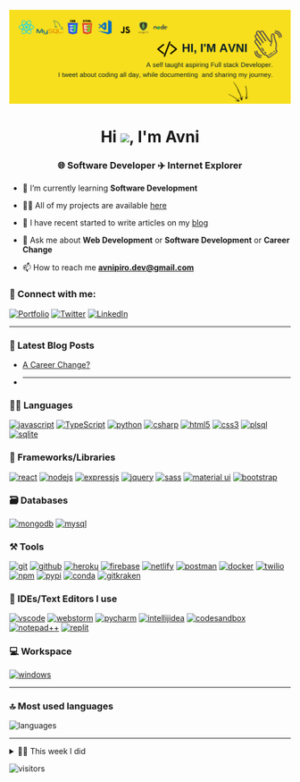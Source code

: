 <!-- @format -->

[![avnipiro.dev](/avnipiro-header.png)](http://www.avnipiro.dev)


<h1 align="center">Hi <img src="https://raw.githubusercontent.com/MartinHeinz/MartinHeinz/master/wave.gif" width="30px">, I'm Avni</h1>
<h3 align="center">🌐 Software Developer  ✈️ Internet Explorer</h3>

- 🌱 I’m currently learning **Software Development**

- 👨‍💻 All of my projects are available [here](https://github.com/PiroAvni)

- 📝 I have recent started to write articles on my [blog](https://avnipiro.hashnode.dev/)

- 💬 Ask me about **Web Development** or **Software Development** or **Career Change**

- 📫 How to reach me **avnipiro.dev@gmail.com**

### 🤝 Connect with me:

[![Portfolio](https://img.shields.io/badge/Portfolio-000000?style=for-the-badge&logo=Portfolio&logoColor=white)](http://www.avnipiro.dev)
[![Twitter](https://img.shields.io/badge/Twitter-1DA1F2?style=for-the-badge&logo=twitter&logoColor=white)](https://twitter.com/PiroAvni)
[![LinkedIn](https://img.shields.io/badge/LinkedIn-0077B5?style=for-the-badge&logo=linkedin&logoColor=white)](https://www.linkedin.com/in/avnipiro/)

---

### 📜 Latest Blog Posts

<!-- BLOG-POST-LIST:START -->

- [A Career Change? ](https://twitter.com/PiroAvni)
- <!-- BLOG-POST-LIST:END -->

  ***

### 🧑‍💻 Languages

[![javascript](https://img.shields.io/badge/JavaScript-323330?style=for-the-badge&logo=javascript&logoColor=F7DF1E)](http://www.avnipiro.dev)
[![TypeScript](https://img.shields.io/badge/TypeScript-007ACC?style=for-the-badge&logo=typescript&logoColor=white)](http://www.avnipiro.dev)
[![python](https://img.shields.io/badge/Python-FFD43B?style=for-the-badge&logo=python&logoColor=darkgreen)](http://www.avnipiro.dev)
[![csharp](https://img.shields.io/badge/Java-ED8B00?style=for-the-badge&logo=java&logoColor=white)](http://www.avnipiro.dev)
[![html5](https://img.shields.io/badge/HTML5-E34F26?style=for-the-badge&logo=html5&logoColor=white)](http://www.avnipiro.dev)
[![css3](https://img.shields.io/badge/CSS3-1572B6?style=for-the-badge&logo=css3&logoColor=white)](http://www.avnipiro.dev)
[![plsql](https://img.shields.io/badge/PLSQL-F80000?style=for-the-badge&logo=oracle&logoColor=black)](http://www.avnipiro.dev)
[![sqlite](https://img.shields.io/badge/SQLite-07405E?style=for-the-badge&logo=sqlite&logoColor=white)](http://www.avnipiro.dev)

### 🧩 Frameworks/Libraries

[![react](https://img.shields.io/badge/React-20232A?style=for-the-badge&logo=react&logoColor=61DAFB)](http://www.avnipiro.dev)
[![nodejs](https://img.shields.io/badge/Node.js-339933?style=for-the-badge&logo=nodedotjs&logoColor=white)](http://www.avnipiro.dev)
[![expressjs](https://img.shields.io/badge/Express.js-000000?style=for-the-badge&logo=express&logoColor=white)](http://www.avnipiro.dev)
[![jquery](https://img.shields.io/badge/jQuery-0769AD?style=for-the-badge&logo=jquery&logoColor=white)](http://www.avnipiro.dev)
[![sass](https://img.shields.io/badge/Sass-CC6699?style=for-the-badge&logo=sass&logoColor=white)](http://www.avnipiro.dev)
[![material ui](https://img.shields.io/badge/Material%20UI-007FFF?style=for-the-badge&logo=mui&logoColor=white)](http://www.avnipiro.dev)
[![bootstrap](https://img.shields.io/badge/Bootstrap-563D7C?style=for-the-badge&logo=bootstrap&logoColor=white)](http://www.avnipiro.dev)

### 🗃️ Databases

[![mongodb](https://img.shields.io/badge/MongoDB-4EA94B?style=for-the-badge&logo=mongodb&logoColor=white)](http://www.avnipiro.dev)
[![mysql](https://img.shields.io/badge/MySQL-005C84?style=for-the-badge&logo=mysql&logoColor=white)](http://www.avnipiro.dev)

### ⚒️ Tools

[![git](https://img.shields.io/badge/GIT-E44C30?style=for-the-badge&logo=git&logoColor=white)](http://www.avnipiro.dev)
[![github](https://img.shields.io/badge/GitHub-100000?style=for-the-badge&logo=github&logoColor=white)](http://www.avnipiro.dev)
[![heroku](https://img.shields.io/badge/Heroku-430098?style=for-the-badge&logo=heroku&logoColor=white)](http://www.avnipiro.dev)
[![firebase](https://img.shields.io/badge/firebase-ffca28?style=for-the-badge&logo=firebase&logoColor=black)](http://www.avnipiro.dev)
[![netlify](https://img.shields.io/badge/Netlify-00C7B7?style=for-the-badge&logo=netlify&logoColor=white)](http://www.avnipiro.dev)
[![postman](https://img.shields.io/badge/Postman-FF6C37?style=for-the-badge&logo=Postman&logoColor=white)](http://www.avnipiro.dev)
[![docker](https://img.shields.io/badge/Docker-2CA5E0?style=for-the-badge&logo=docker&logoColor=white)](http://www.avnipiro.dev)
[![twilio](https://img.shields.io/badge/Twilio-F22F46?style=for-the-badge&logo=Twilio&logoColor=white)](http://www.avnipiro.dev)
[![npm](https://img.shields.io/badge/npm-CB3837?style=for-the-badge&logo=npm&logoColor=white)](http://www.avnipiro.dev)
[![pypi](https://img.shields.io/badge/pypi-3775A9?style=for-the-badge&logo=pypi&logoColor=white)](http://www.avnipiro.dev)
[![conda](https://img.shields.io/badge/conda-342B029.svg?&style=for-the-badge&logo=anaconda&logoColor=white)](http://www.avnipiro.dev)
[![gitkraken](https://img.shields.io/badge/GitKraken-179287?style=for-the-badge&logo=GitKraken&logoColor=white)](http://www.avnipiro.dev)

### 🧠 IDEs/Text Editors I use

[![vscode](https://img.shields.io/badge/Visual_Studio_Code-0078D4?style=for-the-badge&logo=visual%20studio%20code&logoColor=white)](http://www.avnipiro.dev)
[![webstorm](https://img.shields.io/badge/WebStorm-000000?style=for-the-badge&logo=WebStorm&logoColor=white)](http://www.avnipiro.dev)
[![pycharm](https://img.shields.io/badge/PyCharm-000000.svg?&style=for-the-badge&logo=PyCharm&logoColor=white)](http://www.avnipiro.dev)
[![intellijidea](https://img.shields.io/badge/IntelliJIDEA-000000.svg?style=for-the-badge&logo=intellij-idea&logoColor=white)](http://www.avnipiro.dev)
[![codesandbox](https://img.shields.io/badge/Codesandbox-000000?style=for-the-badge&logo=CodeSandbox&logoColor=white)](http://www.avnipiro.dev)
[![notepad++](https://img.shields.io/badge/Notepad++-90E59A.svg?style=for-the-badge&logo=notepad%2B%2B&logoColor=black)](http://www.avnipiro.dev)
[![replit](https://img.shields.io/badge/replit-667881?style=for-the-badge&logo=replit&logoColor=white)](http://www.avnipiro.dev)

### 💻 Workspace

[![windows](https://img.shields.io/badge/Windows-0078D6?style=for-the-badge&logo=windows&logoColor=white)](http://www.avnipiro.dev)

<!-- [![hp laptop](https://img.shields.io/badge/hp%20laptop-0096D6?style=for-the-badge&logo=hp&logoColor=white)](http://www.avnipiro.dev)
[![acer monitor](https://img.shields.io/badge/acer%20monitor-83B81A?style=for-the-badge&logo=acer&logoColor=white)](http://www.avnipiro.dev) -->

---

### 🔝 Most used languages

  <img alt="languages" src="https://github-readme-stats.vercel.app/api/top-langs/?username=avnipiro&theme=github_dark&hide_border=true&hide=Jupyter%20Notebook,css,html,scss,python&layout=compact" />

---

<details>
  <summary>🧑‍🔬 This week I did</summary>
  
 ![Github stats](https://github-readme-stats.vercel.app/api?username=PiroAvni)
 
  [![Avni's wakatime stats](https://github-readme-stats.vercel.app/api/wakatime?username=AVNIPIRO&theme=github_dark&hide_border=true)](https://wakatime.com/@AVNIPIRO)
</details>

![visitors](https://visitor-badge.laobi.icu/badge?page_id=PiroAvni.PiroAvni)
